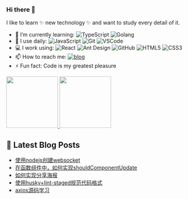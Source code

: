 <!--
**yxlazy/yxlazy** is a ✨ _special_ ✨ repository because its `README.md` (this file) appears on your GitHub profile.

Here are some ideas to get you started:

- 🔭 I’m currently working on ...
- 🌱 I’m currently learning ...
- 👯 I’m looking to collaborate on ...
- 🤔 I’m looking for help with ...
- 💬 Ask me about ...
- 📫 How to reach me: ...
- 😄 Pronouns: ...
- ⚡ Fun fact: ...
-->

### Hi there 👋

I like to learn ✨ new technology ✨ and want to study every detail of it.


- 🌱 I’m currently learning:
  ![TypeScript](https://img.shields.io/badge/-TypeScript-%23dfe6e9?style=plastic&logo=typescript)
  ![Golang](https://img.shields.io/badge/-Golang-%23ffffff?style=plastic&logo=go)
- 🚀 I use daily:
  ![JavaScript](https://img.shields.io/badge/-JavaScript-black?style=plastic&logo=javascript)
  ![Git](https://img.shields.io/badge/-Git-%23636e72?style=plastic&logo=git)
  ![VSCode](https://img.shields.io/badge/-VS%20Code-blue?style=plastic&logo=visual-studio-code)
- 💻 I work using:
  ![React](https://img.shields.io/badge/-React-181717?style=plastic&logo=react)
  ![Ant Design](https://img.shields.io/badge/-Ant%20Design-%230984e3?style=plastic&logo=ant-design)
  ![GitHub](https://img.shields.io/badge/-GitHub-181717?style=plastic&logo=github)
  ![HTML5](https://img.shields.io/badge/-HTML5-E34F26?style=plastic&logo=html5&logoColor=white)
  ![CSS3](https://img.shields.io/badge/-CSS3-1572B6?style=plastic&logo=css3)
- 📫 How to reach me: 
  [![blog](https://img.shields.io/badge/-Blog-success?style=plastic)](https://yxlazy.github.io)
- ⚡ Fun fact: Code is my greatest pleasure

<a href="https://github.com/yxlazy">
<img align="GitHub Stats" height="137px" src="https://github-readme-stats.vercel.app/api?username=yxlazy&hide_title=true&hide_border=true&show_icons=true&line_height=21&theme=vue-dark&border_radius=0" />
</a><a href="https://github.com/yxlazy/yxlazy">
  <img align="Top Langs" height="137px" src="https://github-readme-stats.vercel.app/api/top-langs/?username=yxlazy&hide_title=true&hide_border=true&layout=compact&theme=vue-dark&border_radius=0" />
</a>

## 📕 Latest Blog Posts

<!-- BLOG-POST-LIST:START -->
- [使用nodejs创建websocket](https://blog.yxlazy.xyz/2022/10/13/%E4%BD%BF%E7%94%A8nodejs%E5%88%9B%E5%BB%BAwebsocket/)
- [在函数组件中，如何实现shouldComponentUpdate](https://blog.yxlazy.xyz/2022/08/04/%E5%9C%A8%E5%87%BD%E6%95%B0%E7%BB%84%E4%BB%B6%E4%B8%AD%EF%BC%8C%E5%A6%82%E4%BD%95%E5%AE%9E%E7%8E%B0shouldComponentUpdate/)
- [如何实现分享海报](https://blog.yxlazy.xyz/2022/06/30/%E5%A6%82%E4%BD%95%E5%AE%9E%E7%8E%B0%E5%88%86%E4%BA%AB%E6%B5%B7%E6%8A%A5/)
- [使用husky+lint-staged规范代码格式](https://blog.yxlazy.xyz/2022/03/03/%E4%BD%BF%E7%94%A8husky+lint-staged%E8%A7%84%E8%8C%83%E4%BB%A3%E7%A0%81%E6%A0%BC%E5%BC%8F/)
- [axios源码学习](https://blog.yxlazy.xyz/2022/03/01/axios%E6%BA%90%E7%A0%81%E5%AD%A6%E4%B9%A0/)
<!-- BLOG-POST-LIST:END -->
